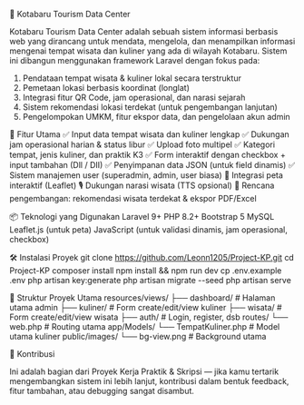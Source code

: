 📘 Kotabaru Tourism Data Center

Kotabaru Tourism Data Center adalah sebuah sistem informasi berbasis web yang dirancang untuk mendata, mengelola, dan menampilkan informasi mengenai tempat wisata dan kuliner yang ada di wilayah Kotabaru. Sistem ini dibangun menggunakan framework Laravel dengan fokus pada:
1. Pendataan tempat wisata & kuliner lokal secara terstruktur
2. Pemetaan lokasi berbasis koordinat (longlat)
3. Integrasi fitur QR Code, jam operasional, dan narasi sejarah
4. Sistem rekomendasi lokasi terdekat (untuk pengembangan lanjutan)
5. Pengelompokan UMKM, fitur ekspor data, dan pengelolaan akun admin

🚀 Fitur Utama
✅ Input data tempat wisata dan kuliner lengkap
✅ Dukungan jam operasional harian & status libur
✅ Upload foto multipel
✅ Kategori tempat, jenis kuliner, dan praktik K3
✅ Form interaktif dengan checkbox + input tambahan (Dll / DII)
✅ Penyimpanan data JSON (untuk field dinamis)
✅ Sistem manajemen user (superadmin, admin, user biasa)
📍 Integrasi peta interaktif (Leaflet)
🎙️ Dukungan narasi wisata (TTS opsional)
🧠 Rencana pengembangan: rekomendasi wisata terdekat & ekspor PDF/Excel

📦 Teknologi yang Digunakan
Laravel 9+
PHP 8.2+
Bootstrap 5
MySQL
Leaflet.js (untuk peta)
JavaScript (untuk validasi dinamis, jam operasional, checkbox)

🛠️ Instalasi Proyek
git clone https://github.com/Leonn1205/Project-KP.git
cd Project-KP
composer install
npm install && npm run dev
cp .env.example .env
php artisan key:generate
php artisan migrate --seed
php artisan serve

📂 Struktur Proyek Utama
resources/views/
├── dashboard/         # Halaman utama admin
├── kuliner/           # Form create/edit/view kuliner
├── wisata/            # Form create/edit/view wisata
├── auth/              # Login, register, dsb
routes/
└── web.php            # Routing utama
app/Models/
└── TempatKuliner.php  # Model utama kuliner
public/images/
└── bg-view.png        # Background utama

🤝 Kontribusi

Ini adalah bagian dari Proyek Kerja Praktik & Skripsi — jika kamu tertarik mengembangkan sistem ini lebih lanjut, kontribusi dalam bentuk feedback, fitur tambahan, atau debugging sangat disambut.
